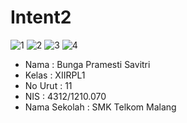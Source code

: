 # Intent2

![1](https://cloud.githubusercontent.com/assets/22070283/19993605/8d5fc918-a279-11e6-9be9-c131f9999ae7.jpg)
![2](https://cloud.githubusercontent.com/assets/22070283/19993602/8d5e3a4e-a279-11e6-8a51-c1ef13bb5f5d.jpg)
![3](https://cloud.githubusercontent.com/assets/22070283/19993604/8d5ecdf6-a279-11e6-94e0-f50284d3bd53.jpg)
![4](https://cloud.githubusercontent.com/assets/22070283/19993603/8d5e6fbe-a279-11e6-832f-b446e1012799.jpg)

* Nama          : Bunga Pramesti Savitri
* Kelas         : XIIRPL1 
* No Urut       : 11
* NIS           : 4312/1210.070
* Nama Sekolah  : SMK Telkom Malang
